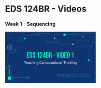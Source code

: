 # EDS 124BR - Videos

### Week 1 - Sequencing
<a href="https://youtu.be/qQUIAXceEC8" target="_blank">
         <img alt="Qries" src="https://github.com/kevinlee-2000/EDS-124BR---Teaching-Computational-Thinking/blob/main/thumbnails/video1.png"
              width=300" > </a>

              
